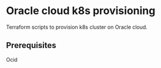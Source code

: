 # Oracle cloud k8s provisioning

Terraform scripts to provision k8s cluster on Oracle cloud.

## Prerequisites  

Ocid